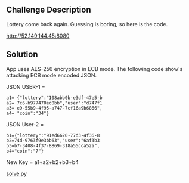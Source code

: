## Challenge Description

Lottery come back again. Guessing is boring, so here is the code.

http://52.149.144.45:8080


## Solution

App uses AES-256 encryption in ECB mode. The following code show's attacking ECB mode encoded JSON.

JSON USER-1 = 
```
a1= {"lottery":"108abb0b-e3df-47e5-b
a2= 7c6-b977470ec0bb","user":"d747f1
a3= e9-55b9-4f95-a747-7cf16a9b6866",
a4= "coin":"34"}
```

JSON User-2 = 
```
b1={"lottery":"91ed6620-77d3-4f36-8
b2=74d-9763f9e3bb63","user":"6af3b3
b3=b7-3408-4f37-8869-318a55cca52a",
b4="coin":"7"}
```

New Key = a1+a2+b2+b3+b4


[solve.py](./solve.py)